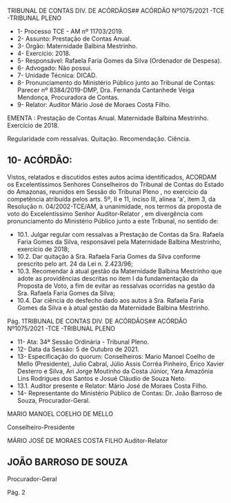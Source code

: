 TRIBUNAL DE CONTAS DIV. DE ACÓRDÃOS## ACÓRDÃO Nº1075/2021 -TCE -TRIBUNAL PLENO

- 1- Processo TCE - AM nº 11703/2019.
- 2- Assunto: Prestação de Contas Anual.
- 3- Órgão: Maternidade Balbina Mestrinho.
- 4- Exercício: 2018.
- 5- Responsável: Rafaela Faria Gomes da Silva (Ordenador de Despesa).
- 6- Advogado: Não possui.
- 7- Unidade Técnica: DICAD.
- 8- Pronunciamento  do  Ministério  Público  junto  ao  Tribunal  de  Contas: Parecer  nº 8384/2019-DMP, Dra. Fernanda Cantanhede Veiga Mendonça, Procuradora de Contas.
- 9- Relator: Auditor Mário José de Moraes Costa Filho.

EMENTA : Prestação de Contas Anual. Maternidade Balbina Mestrinho. Exercício de 2018.

Regularidade com ressalvas. Quitação. Recomendação. Ciência.

## 10-  ACÓRDÃO:

Vistos, relatados e discutidos estes autos acima identificados, ACORDAM os Excelentíssimos Senhores Conselheiros do Tribunal de Contas do Estado do Amazonas, reunidos em Sessão do Tribunal Pleno , no exercício da competência atribuída pelos arts. 5º, II e 11, inciso III, alínea 'a', item 3, da Resolução n. 04/2002-TCE/AM, à unanimidade, nos termos da proposta de voto do Excelentíssimo Senhor Auditor-Relator , em divergência com pronunciamento do Ministério Público junto a este Tribunal, no sentido de:

- 10.1. Julgar regular com ressalvas a Prestação de Contas da Sra. Rafaela Faria Gomes da Silva, responsável pela Maternidade Balbina Mestrinho, exercício de 2018;
- 10.2. Dar quitação à Sra. Rafaela Faria Gomes da Silva conforme prescrito pelo art. 24 da Lei n. 2.423/96;
- 10.3. Recomendar à atual gestão da Maternidade Balbina Mestrinho que adote as  providências  descritas  no  item  I  da  fundamentação  da  Proposta  de Voto, a fim de evitar as ressalvas ocorridas na gestão da Sra. Rafaela Faria Gomes da Silva;
- 10.4. Dar ciência do desfecho dado aos autos à Sra. Rafaela Faria Gomes da Silva e à atual gestão da Maternidade Balbina Mestrinho.

Pág. 1TRIBUNAL DE CONTAS DIV. DE ACÓRDÃOS## ACÓRDÃO Nº1075/2021 -TCE -TRIBUNAL PLENO

- 11-  Ata: 34ª Sessão Ordinária - Tribunal Pleno.
- 12-  Data da Sessão: 5 de Outubro de 2021.
- 13-  Especificação do quorum: Conselheiros: Mario Manoel Coelho de Mello (Presidente), Julio  Cabral,  Júlio  Assis  Corrêa  Pinheiro,  Érico  Xavier  Desterro  e  Silva,  Ari  Jorge Moutinho da Costa Júnior, Yara Amazônia Lins Rodrigues dos Santos e Josué Cláudio de Souza Neto.
- 13.1. Auditor presente e Relator: Mário José de Moraes Costa Filho.
- 14-  Representante  do  Ministério  Público  de  Contas: Dr. João  Barroso  de  Souza, Procurador-Geral.

MARIO MANOEL COELHO DE MELLO

Conselheiro-Presidente

MÁRIO JOSÉ DE MORAES COSTA FILHO Auditor-Relator

## JOÃO BARROSO DE SOUZA

Procurador-Geral

Pág. 2